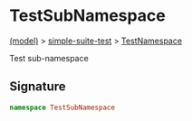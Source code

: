 
# TestSubNamespace

[(model)](./index) &gt; [simple-suite-test](./simple-suite-test) &gt; [TestNamespace](./simple-suite-test/testnamespace)

Test sub-namespace

## Signature

```typescript
namespace TestSubNamespace 
```
